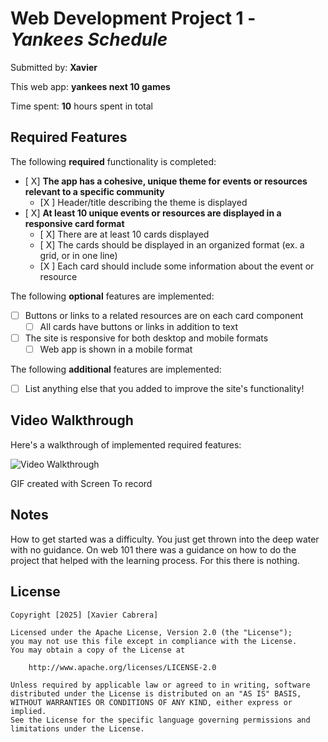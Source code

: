 # Web Development Project 1 - *Yankees Schedule*

Submitted by: **Xavier**

This web app: **yankees next 10 games**

Time spent: **10** hours spent in total

## Required Features

The following **required** functionality is completed:

- [ X] **The app has a cohesive, unique theme for events or resources relevant to a specific community**
  - [X ] Header/title describing the theme is displayed
- [ X] **At least 10 unique events or resources are displayed in a responsive card format**
  - [ X] There are at least 10 cards displayed 
  - [ X] The cards should be displayed in an organized format (ex. a grid, or in one line)
  - [X ] Each card should include some information about the event or resource


The following **optional** features are implemented:

- [ ] Buttons or links to a related resources are on each card component
  - [ ] All cards have buttons or links in addition to text
- [ ] The site is responsive for both desktop and mobile formats
  - [ ] Web app is shown in a mobile format

The following **additional** features are implemented:

* [ ] List anything else that you added to improve the site's functionality!

## Video Walkthrough

Here's a walkthrough of implemented required features:

<img src='https://i.imgur.com/mnEgRXZ.gif' title='Video Walkthrough' width='' alt='Video Walkthrough' />

<!-- Replace this with whatever GIF tool you used! -->
GIF created with Screen To record

## Notes

How to get started was a difficulty. You just get thrown into the deep water with no guidance. On web 101 there was a guidance on how to do the project that helped with the learning process. For this there is nothing.

## License

    Copyright [2025] [Xavier Cabrera]

    Licensed under the Apache License, Version 2.0 (the "License");
    you may not use this file except in compliance with the License.
    You may obtain a copy of the License at

        http://www.apache.org/licenses/LICENSE-2.0

    Unless required by applicable law or agreed to in writing, software
    distributed under the License is distributed on an "AS IS" BASIS,
    WITHOUT WARRANTIES OR CONDITIONS OF ANY KIND, either express or implied.
    See the License for the specific language governing permissions and
    limitations under the License.